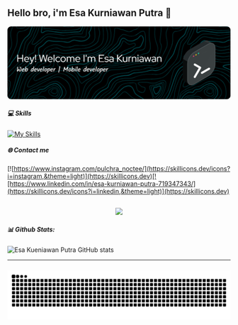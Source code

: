 ## Hello bro, i'm Esa Kurniawan Putra 👋

![Esa kurniawan](Image/github-header-image.png)

<!--
**esawah/esawah** is a ✨ _special_ ✨ repository because its `README.md` (this file) appears on your GitHub profile.

Here are some ideas to get you started:

- 🔭 I’m currently working on ...
- 🌱 I’m currently learning ...
- 👯 I’m looking to collaborate on ...
- 🤔 I’m looking for help with ...
- 💬 Ask me about ...
- 📫 How to reach me: ...
- 😄 Pronouns: ...
- ⚡ Fun fact: ...
-->

##### 💻 Skills

[![My Skills](https://skillicons.dev/icons?i=html,css,js,dart,python,react,tailwind,vite,figma,flutter,django,docker,firebase,postman,unity,mysql,sqlite,git&theme=light)](https://skillicons.dev)

##### 🌐 Contact me

<!-- ![https://www.instagram.com/pulchra_noctee/](https://img.shields.io/badge/Instagram-E4405F?style=for-the-badge&logo=instagram&logoColor=white) -->

[![https://www.instagram.com/pulchra_noctee/](https://skillicons.dev/icons?i=instagram,&theme=light)](https://skillicons.dev)[![https://www.linkedin.com/in/esa-kurniawan-putra-719347343/](https://skillicons.dev/icons?i=linkedin,&theme=light)](https://skillicons.dev)

## <!-- ![https://www.linkedin.com/in/esa-kurniawan-putra-719347343/](    https://img.shields.io/badge/LinkedIn-0077B5?style=for-the-badge&logo=linkedin&logoColor=white) -->

<div align="center">
  <img src="https://profile-counter.glitch.me/esawah/count.svg?"  />
</div>

##### 📊 Github Stats:

![Esa Kueniawan Putra GitHub stats](https://github-readme-stats.vercel.app/api?username=esawah&show_icons=true&theme=radical)

---

###

<img src="https://raw.githubusercontent.com/esawah/esawah/output/snake.svg" alt="Snake animation" />

###
